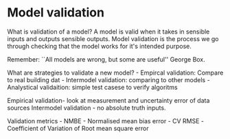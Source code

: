 
# Model validation

What is validation of a model?
A model is valid when it takes in sensible inputs and outputs sensible outputs. Model validation is the
process we go through checking that the model works for it's intended
purpose.

Remember: ``All models are wrong, but some are useful'' George Box.

What are strategies to validate a new model? - Empircal validation:
Compare to real building dat - Intermodel validation: comparing to other
models - Analystical validaition: simple test casese to verify algoritms

Empirical validation- look at measurement and uncertainty error of data
sources Intermodel validation - no absolute truth inputs.

Validation metrics - NMBE - Normalised mean bias error - CV RMSE
-Coefficient of Variation of Root mean square error
